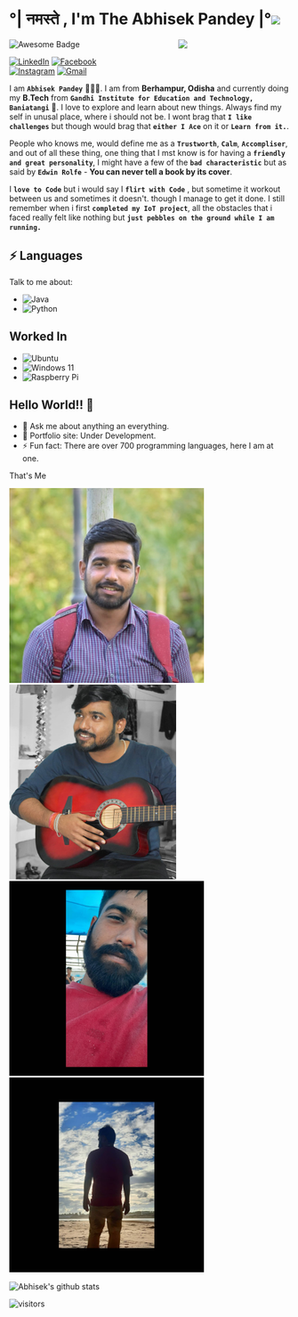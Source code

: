 <h1>°| नमस्ते , I'm The Abhisek Pandey |°<img src="https://thepowerpointblog.com/wp-content/uploads/2021/06/Handwave.gif" width="200px"></h1>


<img align='right' src='https://raw.githubusercontent.com/TheDudeThatCode/TheDudeThatCode/master/Assets/Developer.gif' width='200"'>

<img src="https://cdn.rawgit.com/sindresorhus/awesome/d7305f38d29fed78fa85652e3a63e154dd8e8829/media/badge.svg" alt="Awesome Badge"/>


[![LinkedIn](https://img.shields.io/badge/linkedin-%230077B5.svg?style=for-the-badge&logo=linkedin&logoColor=white)](https://www.linkedin.com/in/abhisek-pandey/) [![Facebook](https://img.shields.io/badge/Facebook-%231877F2.svg?style=for-the-badge&logo=Facebook&logoColor=white)](https://www.facebook.com/what.r.u.doing.with.URL/)  
[![Instagram](https://img.shields.io/badge/Instagram-%23E4405F.svg?style=for-the-badge&logo=Instagram&logoColor=white)](https://www.instagram.com/its_abhisek_ji/) [![Gmail](https://img.shields.io/badge/Gmail-D14836?style=for-the-badge&logo=gmail&logoColor=white)](mailto:abhisek.pandey.1289@gmail.com)

I am **`Abhisek Pandey`** 🧔🏻‍♂️. I am from **Berhampur, Odisha** and currently doing my **B.Tech** from **`Gandhi Institute for Education and Technology, Baniatangi`** 🏫. I love to explore and learn about new things. Always find my self in unusal place, where i should not be. I wont brag that **`I like challenges`** but though would brag that **`either I Ace`** on it or **`Learn from it.`**. 

People who knows me, would define me as a **`Trustworth`**, **`Calm`**, **`Accompliser`**, and out of all these thing, one thing that I mst know is for having a **`friendly and great personality`**, I might have a few of the **`bad characteristic`** but as said by **`Edwin Rolfe`** - **You can never tell a book by its cover**.

I **`love to Code`** but i would say I **`flirt with Code`** , but sometime it workout between us and sometimes it doesn't. though I manage to get it done. I still remember when i first **`completed my IoT project`**, all the obstacles that i faced really felt like nothing but **`just pebbles on the ground while I am running.`** 


## ⚡ Languages
Talk to me about:
* ![Java](https://img.shields.io/badge/java-%23ED8B00.svg?style=for-the-badge&logo=java&logoColor=white)
* ![Python](https://img.shields.io/badge/python-3670A0?style=for-the-badge&logo=python&logoColor=ffdd54)

## Worked In
* ![Ubuntu](https://img.shields.io/badge/Ubuntu-E95420?style=for-the-badge&logo=ubuntu&logoColor=white)
* ![Windows 11](https://img.shields.io/badge/Windows%2011-%230079d5.svg?style=for-the-badge&logo=Windows%2011&logoColor=white)
* ![Raspberry Pi](https://img.shields.io/badge/-RaspberryPi-C51A4A?style=for-the-badge&logo=Raspberry-Pi)
## Hello World!! 🤔
- 💬 Ask me about anything an everything.
- 🎯 Portfolio site: Under Development.
- ⚡ Fun fact: There are over 700 programming languages, here I am at one.

That's Me 

<img src="https://github.com/Abhisek-Pandey/Abhisek-Pandey/blob/a8c1c40f1154e9acfc2cd15ebc38a0f860d8e5d1/pictures/its_abhisek_ji-28112022-0001.jpg" width="350" height ="350">          <img src="https://github.com/Abhisek-Pandey/Abhisek-Pandey/blob/49a348a53a569bb70d275508a86a72247794cc93/pictures/its_abhisek_ji-28112022-0002.jpg" width="300" height ="350">
<img src="https://github.com/Abhisek-Pandey/Abhisek-Pandey/blob/49a348a53a569bb70d275508a86a72247794cc93/pictures/its_abhisek_ji-28112022-0006.jpg" width="350" height ="350">          <img src="https://github.com/Abhisek-Pandey/Abhisek-Pandey/blob/49a348a53a569bb70d275508a86a72247794cc93/pictures/its_abhisek_ji-28112022-0007.jpg" width="350" height ="350">


![Abhisek's github stats](https://github-readme-stats.vercel.app/api?username=Abhisek-Pandey&hide=["issues"]&show_icons=true)

![visitors](https://visitor-badge.glitch.me/badge?page_id=Abhisek-Pandey.Abhise-Pandey)
